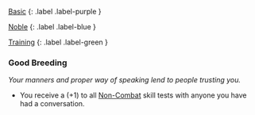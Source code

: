 
[Basic](Game/Advancement-List?Basic=true)
{: .label .label-purple }

[Noble](Game/Noble)
{: .label .label-blue }

[Training](Game/Advancement-List?Training=true)
{: .label .label-green }
### Good Breeding
*Your manners and proper way of speaking lend to people trusting you.*
* You receive a (+1) to all [Non-Combat](Game/Core/Terminology#Non-Combat) skill tests with anyone you have had a conversation.

